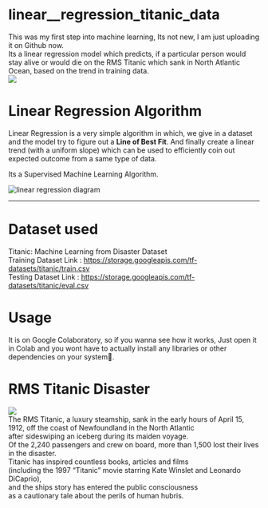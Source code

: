 # linear__regression_titanic_data

This was my first step into machine learning, Its not new, I am just uploading it on Github now.<br>
Its a linear regression model which predicts, if a particular person would stay alive or would die on the RMS Titanic which sank in North Atlantic Ocean, based on the trend in training data.
<br>
<img src="https://wallpapercave.com/wp/wp2829351.jpg"><br>

# Linear Regression Algorithm 

Linear Regression is a very simple algorithm in which, we give in a dataset and the model try to figure out a <b> Line of Best Fit</b>. 
And finally create a linear trend (with a uniform slope) which can be used to efficiently coin out expected outcome from a same type of data.

Its a Supervised Machine Learning Algorithm.
<br>

<img src="https://www.researchgate.net/profile/Hieu_Tran33/publication/333457161/figure/fig3/AS:763959762247682@1559153609649/Linear-Regression-model-sample-illustration.ppm" alt="linear regression diagram">

<hr>


# Dataset used

Titanic: Machine Learning from Disaster Dataset<br>
Training Dataset Link : https://storage.googleapis.com/tf-datasets/titanic/train.csv  <br>
Testing Dataset Link : https://storage.googleapis.com/tf-datasets/titanic/eval.csv    <br>


# Usage

It is on Google Colaboratory, so if you wanna see how it works, Just open it in Colab and you wont have to actually install any libraries or other dependencies on your system🙂.


# RMS Titanic Disaster
<img src="https://wallpapercave.com/wp/wp2608250.jpg"><br>
The RMS Titanic, a luxury steamship, sank in the early hours of April 15, 1912, off the coast of Newfoundland in the North Atlantic <br>after sideswiping an iceberg during its maiden voyage. <br> Of the 2,240 passengers and crew on board, more than 1,500 lost their lives in the disaster.<br> Titanic has inspired countless books, articles and films <br>(including the 1997 “Titanic” movie starring Kate Winslet and Leonardo DiCaprio),<br> and the ships story has entered the public consciousness<br> as a cautionary tale about the perils of human hubris.
